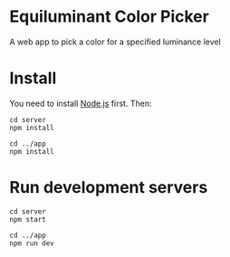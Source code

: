 # Equiluminant Color Picker
A web app to pick a color for a specified luminance level

# Install
You need to install [Node.js](https://nodejs.org/en/) first. Then:
```
cd server
npm install

cd ../app
npm install
```

# Run development servers
```
cd server
npm start

cd ../app
npm run dev
```
